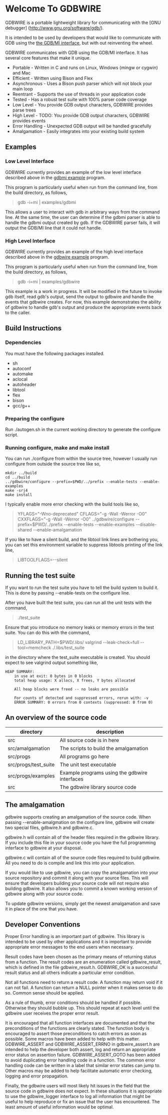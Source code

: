# Welcome To GDBWIRE

GDBWIRE is a portable lightweight library for communicating with the [GNU debugger] (http://www.gnu.org/software/gdb/).

It is intended to be used by developers that would like to communicate with
GDB using the [the GDB/MI interface](https://sourceware.org/gdb/onlinedocs/gdb/GDB_002fMI.html), but with out reinventing the wheel.

GDBWIRE communicates with GDB using the GDB/MI interface. It has several
core features that make it unique.

- Portable - Written in C and runs on Linux, Windows (mingw or cygwin) and Mac
- Efficient - Written using Bison and Flex
- Asynchronous - Uses a Bison push parser which will not block your main loop
- Reentrant - Supports the use of threads in your application code
- Tested - Has a robust test suite with 100% parser code coverage
- Low Level - You provide GDB output characters, GDBWIRE provides parse trees
- High Level - TODO: You provide GDB output characters, GDBWIRE provides events
- Error Handling - Unexpected GDB output will be handled gracefully
- Amalgamation - Easily integrates into your existing build system

## Examples

### Low Level Interface

GDBWIRE currently provides an example of the low level interface described
above in the [gdbmi example](src/progs/examples/gdbmi_example.c) program.

This program is particularly useful when run from the command line, from the
build directory, as follows,
>   gdb -i=mi <gdb arguments> | examples/gdbmi

This allows a user to interact with gdb in arbitrary ways from the 
command line. At the same time, the user can determine if the gdbmi
parser is able to handle the gdbmi output created by gdb. If the GDBWIRE
parser fails, it will output the GDB/MI line that it could not handle.

### High Level Interface

GDBWIRE currently provides an example of the high level interface described
above in the [gdbwire example](src/progs/examples/gdbwire_example.c) program.

This program is particularly useful when run from the command line, from the
build directory, as follows,
>   gdb -i=mi <gdb arguments> | examples/gdbwire

This example is a work in progress. It will be modified in the future
to invoke gdb itself, read gdb's output, send the output to gdbwire
and handle the events that gdbwire creates. For now, this example
demonstrates the ability of gdbwire to handle gdb's output and produce
the appropriate events back to the caller.

## Build Instructions

### Dependencies

You must have the following packages installed.
- sh
- autoconf
- automake
- aclocal
- autoheader
- libtool
- flex
- bison
- gcc/g++

### Preparing the configure

Run ./autogen.sh in the current working directory to generate the configure
script.

### Running configure, make and make install

You can run ./configure from within the source tree, however I usually run
configure from outside the source tree like so,
```
mkdir ../build
cd ../build
../gdbwire/configure --prefix=$PWD/../prefix --enable-tests --enable-examples
make -srj4
make install
```

I typically enable more error checking with the build tools like so,

> YFLAGS="-Wno-deprecated" CFLAGS="-g -Wall -Werror -O0" CXXFLAGS="-g -Wall -Werror -O0" ../gdbwire/configure --prefix=$PWD/../prefix --enable-tests --enable-examples --disable-shared --enable-amalgamation

If you like to have a silent build, and the libtool link lines are bothering
you, you can set this environment variable to suppress libtools printing of
the link line,
>  LIBTOOLFLAGS=--silent

## Running the test suite

If you want to run the test suite you have to tell the build system
to build it. This is done by passing --enable-tests on the configure line.

After you have built the test suite, you can run all the unit tests with
the command,
>  ./test\_suite

Ensure that you introduce no memory leaks or memory errors in the test suite.
You can do this with the command,
>  LD_LIBRARY_PATH=$PWD/.libs/ valgrind  --leak-check=full --tool=memcheck ./.libs/test_suite

in the directory where the test\_suite executable is created. You should
expect to see valgrind output something like,
 
    HEAP SUMMARY:
        in use at exit: 0 bytes in 0 blocks
        total heap usage: X allocs, X frees, Y bytes allocated

        All heap blocks were freed -- no leaks are possible

        For counts of detected and suppressed errors, rerun with: -v
        ERROR SUMMARY: 0 errors from 0 contexts (suppressed: 0 from 0)

## An overview of the source code

directory               | description
---                     | ---
src                     | All source code is in here
src/amalgamation        | The scripts to build the amalgamation
src/progs               | All programs go here
src/progs/test\_suite   | The unit test executable
src/progs/examples      | Example programs using the gdbwire interfaces
src                     | The gdbwire library source code

## The amalgamation

gdbwire supports creating an amalgamation of the source code. When passing
--enable-amalgmation on the configure line, gdbwire will create two special
files, gdbwire.h and gdbwire.c.

gdbwire.h will contain all of the header files required in the gdbwire
library. If you include this file in your source code you have the full
programming interface to gdbwire at your disposal.

gdbwire.c will contain all of the source code files required to build
gdbwire. All you need to do is compile and link this into your application.

If you would like to use gdbwire, you can copy the amalgamation into your
source repository and commit it along with your source files. This will
ensure that developers building your source code will not require also
building gdbwire. It also allows you to commit a known working version
of gdbwire along with your source code.

To update gdbwire versions, simply get the newest amalgamation and save
it in place of the one that you have.

## Developer Conventions

Proper Error handling is an important part of gdbwire. This library
is intended to be used by other applications and it is important to provide
appropriate error messages to the end users when necessary.

Result codes have been chosen as the primary means of returning status
from a function. The result codes are an enumeration called gdbwire_result,
which is defined in the file gdbwire_result.h. GDBWIRE_OK is a successful
result status and all others indicate a particular error condition.

Not all functions need to return a result code. A function may return
void if it can not fail. A function can return a NULL pointer when it makes
sense to do so. Common sense should be applied.

As a rule of thumb, error conditions should be handled if possible.
Otherwise they should bubble up. This should repeat at each level until
the gdbwire user receives the proper error result.

It is encouraged that all function interfaces are documented and that
the preconditions of the functions are clearly stated. The function body
is encouraged to assert those preconditions to catch errors as soon as
possible. Some macros have been added to help with this matter.
GDBWIRE_ASSERT and GDBWIRE_ASSERT_ERRNO in gdbwire_assert.h are intended
to help the developer both assert, log and return an appropriate
error status on assertion failure. GDBWIRE_ASSERT_GOTO has been added
to avoid duplicating error handling code in a function. The common
error handling code can be written in a label that similar error
states can jump to. Other macros may be added to help facilitate
automatic error checking, logging and error propagation.

Finally, the gdbwire users will most likely hit issues in the field
that the source code in gdbwire does not expect. In these situations
it is appropriate to use the gdbwire_logger interface to log all
information that might be useful to help reproduce or fix an issue
that the user has encountered. The least amount of useful information
would be optimal.
